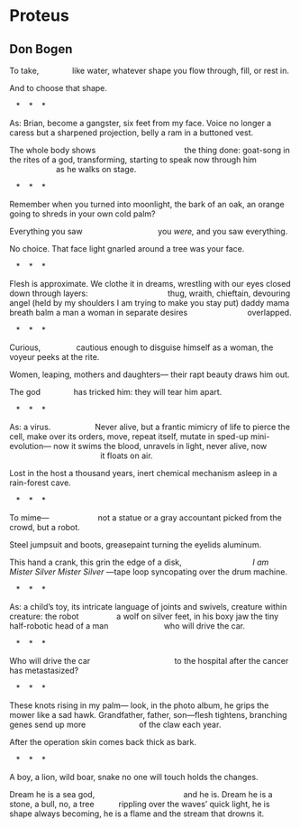 # Proteus
## Don Bogen
To take,
              like water,
whatever shape you flow through, fill, or rest in.

And to choose that shape.

   *    *    *

As: Brian, become a gangster,
six feet from my face.
Voice no longer a caress
but a sharpened projection,
belly a ram in a buttoned vest.

The whole body shows
                                       the thing done:
goat-song in the rites of a god,
transforming, starting to speak now
through him
                     as he walks on stage.

   *    *    *

Remember when you turned
into moonlight, the bark of an oak,
an orange going to shreds
in your own cold palm?

Everything you saw
                                 you _were,_
and you saw everything.

No choice.
That face light gnarled around a tree
was your face.

   *    *    *

Flesh is approximate.
We clothe it in dreams,
wrestling with our eyes closed
down through layers:
                                   thug, wraith,
chieftain, devouring angel (held
by my shoulders I
am trying to make you
stay put) daddy mama breath
balm a man a woman in
separate desires
                          overlapped.

   *    *    *

Curious,
               cautious enough
to disguise himself as a woman,
the voyeur peeks at the rite.

Women, leaping, mothers and daughters—
their rapt beauty draws him out.

The god
              has tricked him:
they will tear him apart.

   *    *    *

As: a virus.
                   Never alive,
but a frantic mimicry of life
to pierce the cell, make over
its orders, move, repeat itself, mutate
in sped-up mini-evolution—
now it swims the blood, unravels
in light, never alive, now
                                         it floats on air.

Lost in the host a thousand years,
inert chemical mechanism
asleep in a rain-forest cave.

   *    *    *

To mime—
                     not a statue
or a gray accountant picked from the crowd,
but a robot.

Steel jumpsuit and boots,
greasepaint turning the eyelids
aluminum.

This hand a crank, this grin
the edge of a disk,
                               _I am Mister_
_Silver Mister Silver_ —tape
loop syncopating
over the drum machine.

   *    *    *

As: a child’s toy,
its intricate language of joints and swivels,
creature within creature:
the robot
                a wolf on silver feet,
in his boxy jaw
the tiny half-robotic
head of a man
                        who will drive the car.

   *    *    *

Who will drive the car
                                     to the hospital
after the cancer has metastasized?

   *    *    *

These knots rising in my palm—
look, in the photo album,
he grips the mower like a sad hawk.
Grandfather, father, son—flesh
tightens, branching genes
send up more
                       of the claw each year.

After the operation
skin comes back thick as bark.

   *    *    *

A boy, a lion, wild boar,
snake no one will touch
holds the changes.

Dream he is a sea god,
                                       and he is.
Dream he is a stone, a bull, no,
a tree
          rippling over
the waves’ quick light, he is
shape always becoming, he is a flame
and the stream that drowns it.